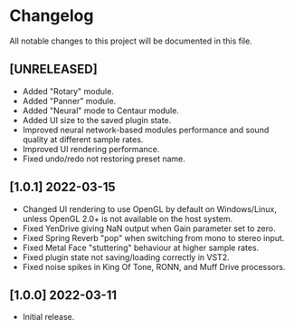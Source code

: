 # Changelog

All notable changes to this project will be documented in this file.

## [UNRELEASED]
- Added "Rotary" module.
- Added "Panner" module.
- Added "Neural" mode to Centaur module.
- Added UI size to the saved plugin state.
- Improved neural network-based modules performance and sound quality at different sample rates.
- Improved UI rendering performance.
- Fixed undo/redo not restoring preset name.

## [1.0.1] 2022-03-15
- Changed UI rendering to use OpenGL by default on Windows/Linux, unless OpenGL 2.0+ is not available on the host system.
- Fixed YenDrive giving NaN output when Gain parameter set to zero.
- Fixed Spring Reverb "pop" when switching from mono to stereo input.
- Fixed Metal Face "stuttering" behaviour at higher sample rates.
- Fixed plugin state not saving/loading correctly in VST2.
- Fixed noise spikes in King Of Tone, RONN, and Muff Drive processors.

## [1.0.0] 2022-03-11
- Initial release.
